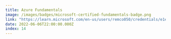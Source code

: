 ```yaml
---
title: Azure Fundamentals
image: /images/badges/microsoft-certified-fundamentals-badge.png
link: "https://learn.microsoft.com/en-us/users/remco050/credentials/e1ebeb621db67081"
date: 2022-06-06T22:00:00.000Z
index: 14
---
```

